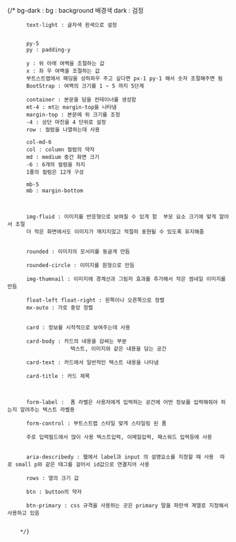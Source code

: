 {/* 
          bg-dark : 
          bg : background 배경색
          dark : 검정

          text-light : 글자색 흰색으로 설정


          py-5
          py : padding-y

          y : 위 아래 여백을 조절하는 값
          x : 좌 우 여백을 조절하는 값
          부트스트랩에서 패딩을 상하좌우 주고 싶다면 px-1 py-1 해서 숫자 조절해주면 됨 
          BootStrap : 여백의 크기를 1 ~ 5 까지 5단계

          container : 본문을 담을 컨테이너를 생성함
          mt-4 : mt는 margin-top을 나타냄 
          margin-top : 본문에 위 크기를 조정
          -4 : 상단 마진을 4 단위로 설정
          row : 컬럼을 나열하는데 사용

          col-md-6 
          col : column 컬럼의 약자
          md : medium 중간 화면 크기
          -6 : 6개의 컬럼을 차지
          1줄의 컬럼은 12개 구성

          mb-5
          mb : margin-bottom 



          img-fluid : 이미지를 반응형으로 보여질 수 있게 함  부모 요소 크기에 맞게 알아서 조절
          더 작은 화면에서도 이미지가 깨지지않고 적절히 표현될 수 있도록 유지해줌 


          rounded : 이미지의 모서리를 둥글게 만듬

          rounded-circle : 이미지를 원형으로 만듬

          img-thumnail : 이미지에 경계선과 그림자 효과를 추가해서 작은 썸네일 이미지를 만듬
          
          float-left float-right : 왼쪽이나 오른쪽으로 정렬
          mx-auto : 가로 중앙 정렬


          card : 정보를 시작적으로 보여주는데 사용

          card-body : 카드의 내용을 감싸는 부분
                        텍스트, 이미지와 같은 내용을 담는 공간
          
          card-text : 카드에서 일반적인 텍스트 내용을 나타냄

          card-title : 카드 제목



          form-label :  폼 라벨은 사용자에게 입력하는 공간에 어떤 정보를 입력해줘야 하는지 알려주는 텍스트 라벨용

          form-control : 부트스트랩 스타일 맞게 스타일링 된 폼

          주로 입력필드에서 많이 사용 텍스트입력, 이메일입력, 패스워드 입력등에 사용 


          aria-describedy : 웹에서 label과 input 의 설명요소를 지정할 때 사용  따로 small p와 같은 태그를 걸어서 id값으로 연결지어 사용

          rows : 열의 크기 값
 
          btn : button의 약자 

          btn-primary : css 규격을 사용하는 곳은 primary 말을 파란색 계열로 지정해서 사용하고 있음

        
        */}